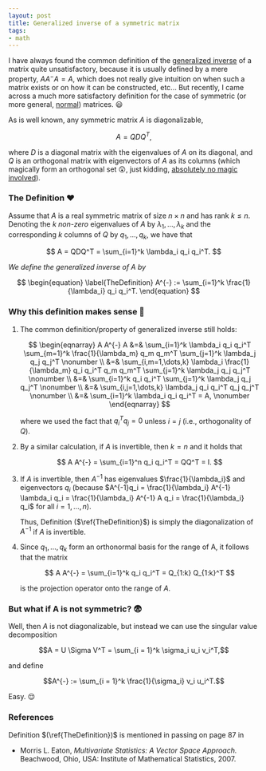 ```yaml
---
layout: post
title: Generalized inverse of a symmetric matrix
tags:
- math 
---
```


I have always found the common definition of the [generalized inverse](https://en.wikipedia.org/wiki/Generalized_inverse) of a matrix quite unsatisfactory, because it is usually defined by a mere property, $A A^{-} A = A$, which does not really give intuition on when such a matrix exists or on how it can be constructed, etc... But recently, I came across a much more satisfactory definition for the case of symmetric (or more general, [normal](https://en.wikipedia.org/wiki/Normal_matrix)) matrices. :smiley:

As is well known, any symmetric matrix $A$ is diagonalizable,

$$
A = QDQ^T,
$$

where $D$ is a diagonal matrix with the eigenvalues of $A$ on its diagonal, and $Q$ is an orthogonal matrix with eigenvectors of $A$ as its columns (which magically form an orthogonal set :astonished:, just kidding, [absolutely no magic involved](http://math.stackexchange.com/questions/82467/eigenvectors-of-real-symmetric-matrices-are-orthogonal)).

### The Definition :heart:

Assume that $A$ is a real symmetric matrix of size $n\times n$ and has rank $k \leq n$. Denoting the $k$ *non-zero* eigenvalues of $A$ by $\lambda_1, \dots, \lambda_k$ and the corresponding $k$ columns of $Q$ by $q_1, \dots, q_k$, we have that

$$
A = QDQ^T = \sum_{i=1}^k \lambda_i q_i q_i^T.
$$

*We define the generalized inverse of* $A$ *by*

$$
\begin{equation}
\label{TheDefinition}
A^{-} :=  \sum_{i=1}^k \frac{1}{\lambda_i} q_i q_i^T.
\end{equation}
$$

### Why this definition makes sense :triumph:

1. The common definition/property of generalized inverse still holds:

    $$
    \begin{eqnarray}
    A A^{-} A &=& \sum_{i=1}^k \lambda_i q_i q_i^T \sum_{m=1}^k \frac{1}{\lambda_m} q_m q_m^T \sum_{j=1}^k \lambda_j q_j q_j^T \nonumber \\
    &=& \sum_{i,m=1,\dots,k} \lambda_i \frac{1}{\lambda_m} q_i q_i^T q_m q_m^T \sum_{j=1}^k \lambda_j q_j q_j^T \nonumber \\
    &=& \sum_{i=1}^k q_i q_i^T \sum_{j=1}^k \lambda_j q_j q_j^T \nonumber \\
    &=& \sum_{i,j=1,\dots,k} \lambda_j q_i q_i^T q_j q_j^T \nonumber \\
    &=& \sum_{i=1}^k \lambda_i q_i q_i^T = A, \nonumber
    \end{eqnarray}
    $$

    where we used the fact that $q_i^T q_j = 0$ unless $i = j$ (i.e., orthogonality of $Q$).

2. By a similar calculation, if $A$ is invertible, then $k = n$ and it holds that

    $$
    A A^{-} = \sum_{i=1}^n q_i q_i^T = QQ^T = I.
    $$

3. If $A$ is invertible, then $A^{-1}$ has eigenvalues $\frac{1}{\lambda_i}$ and eigenvectors $q_i$ (because $A^{-1}q_i = \frac{1}{\lambda_i} A^{-1} \lambda_i q_i = \frac{1}{\lambda_i} A^{-1} A q_i = \frac{1}{\lambda_i} q_i$ for all $i = 1,\dots,n$).

   Thus, Definition ($\ref{TheDefinition}$) is simply the diagonalization of $A^{-1}$ if $A$ is invertible.

4. Since $q_1, \dots, q_k$ form an orthonormal basis for the range of A, it follows that the matrix

    $$
    A A^{-} = \sum_{i=1}^k q_i q_i^T = Q_{1:k} Q_{1:k}^T
    $$

    is the projection operator onto the range of $A$.

### But what if A is not symmetric? :fearful:

Well, then $A$ is not diagonalizable, but instead we can use the singular value decomposition

$$A = U \Sigma V^T = \sum_{i = 1}^k \sigma_i u_i v_i^T,$$

and define 

$$A^{-} := \sum_{i = 1}^k \frac{1}{\sigma_i} v_i u_i^T.$$ 

Easy. :relieved:

### References

Definition $(\ref{TheDefinition})$ is mentioned in passing on page 87 in

* Morris L. Eaton, *Multivariate Statistics: A Vector Space Approach.* Beachwood,
Ohio, USA: Institute of Mathematical Statistics, 2007.
